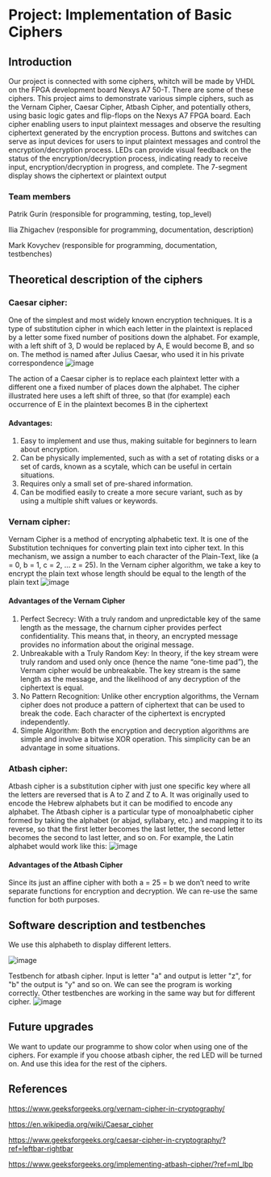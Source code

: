 # Project: Implementation of Basic Ciphers
## Introduction
Our project is connected with some ciphers, whitch will be made by VHDL on the FPGA development board Nexys A7 50-T. There are some of these ciphers. This project aims to demonstrate various simple ciphers, such as the Vernam Cipher, Caesar 
Cipher, Atbash Cipher, and potentially others, using basic logic gates and flip-flops on the Nexys A7 
FPGA board. Each cipher enabling users to input plaintext messages and observe the resulting ciphertext 
generated by the encryption process. Buttons and switches can serve as input devices for users to input 
plaintext messages and control the encryption/decryption process. LEDs can provide visual feedback 
on the status of the encryption/decryption process, indicating ready to receive input, encryption/decryption 
in progress, and complete. The 7-segment display shows the ciphertext or plaintext output
### Team members
Patrik Gurín (responsible for programming, testing, top_level)

Ilia Zhigachev (responsible for programming, documentation, description)

Mark Kovychev (responsible for programming, documentation, testbenches)
## Theoretical description of the ciphers
### Caesar cipher:
One of the simplest and most widely known encryption techniques. It is a type of substitution cipher in which each letter in the plaintext is replaced by a letter some fixed number of positions down the alphabet. For example, with a left shift of 3, D would be replaced by A, E would become B, and so on. The method is named after Julius Caesar, who used it in his private correspondence
![image](https://github.com/VelkyGecko/Project-DE1---Implementation-of-Basic-Ciphers/assets/166106704/0cc52307-89f1-4d31-8ca5-049b01b322b7)

The action of a Caesar cipher is to replace each plaintext letter with a different one a fixed number of places down the alphabet. The cipher illustrated here uses a left shift of three, so that (for example) each occurrence of E in the plaintext becomes B in the ciphertext

#### Advantages:
1) Easy to implement and use thus, making suitable for beginners to learn about encryption.
2) Can be physically implemented, such as with a set of rotating disks or a set of cards, known as a scytale, which can be useful in certain situations.
3) Requires only a small set of pre-shared information.
4) Can be modified easily to create a more secure variant, such as by using a multiple shift values or keywords.
### Vernam cipher:
Vernam Cipher is a method of encrypting alphabetic text. It is one of the Substitution techniques for converting plain text into cipher text. In this mechanism, we assign a number to each character of the Plain-Text, like (a = 0, b = 1, c = 2, … z = 25). 
In the Vernam cipher algorithm, we take a key to encrypt the plain text whose length should be equal to the length of the plain text
![image](https://github.com/VelkyGecko/Project-DE1---Implementation-of-Basic-Ciphers/assets/166106704/07c62c7f-57b8-4623-8952-116597dcf4e8)

#### Advantages of the Vernam Cipher
1) Perfect Secrecy: With a truly random and unpredictable key of the same length as the message, the charnum cipher provides perfect confidentiality. This means that, in theory, an encrypted message provides no information about the original message.
2) Unbreakable with a Truly Random Key: In theory, if the key stream were truly random and used only once (hence the name “one-time pad”), the Vernam cipher would be unbreakable. The key stream is the same length as the message, and the likelihood of any decryption of the ciphertext is equal.
3) No Pattern Recognition: Unlike other encryption algorithms, the Vernam cipher does not produce a pattern of ciphertext that can be used to break the code. Each character of the ciphertext is encrypted independently.
4) Simple Algorithm: Both the encryption and decryption algorithms are simple and involve a bitwise XOR operation. This simplicity can be an advantage in some situations.

### Atbash cipher:
Atbash cipher is a substitution cipher with just one specific key where all the letters are reversed that is A to Z and Z to A. It was originally used to encode the Hebrew alphabets but it can be modified to encode any alphabet. The Atbash cipher is a particular type of monoalphabetic cipher formed by taking the alphabet (or abjad, syllabary, etc.) and mapping it to its reverse, so that the first letter becomes the last letter, the second letter becomes the second to last letter, and so on. For example, the Latin alphabet would work like this:
![image](https://github.com/VelkyGecko/Project-DE1---Implementation-of-Basic-Ciphers/assets/166106704/b06f91f6-b220-42f6-8107-bbd30441a262)

#### Advantages of the Atbash Cipher
Since its just an affine cipher with both a = 25 = b we don’t need to write separate functions for encryption and decryption. We can re-use the same function for both purposes. 



## Software description and testbenches
We use this alphabeth to display different letters. 

![image](https://github.com/VelkyGecko/Project-DE1---Implementation-of-Basic-Ciphers/assets/166106704/5a145e55-31ab-4cf6-bc5a-ed6fb4906331)

Testbench for atbash cipher. Input is letter "a" and output is letter "z", for "b" the output is "y" and so on. We can see the program is working correctly.
Other testbenches are working in the same way but for different cipher. 
![image](https://github.com/VelkyGecko/Project-DE1---Implementation-of-Basic-Ciphers/assets/166106704/ad358f7c-f12b-490f-ba1a-ceff06d65e47)


## Future upgrades
We want to update our programme to show color when using one of the ciphers. For example if you choose atbash cipher, the red LED will be turned on. And use this idea for the rest of the ciphers.



## References 
https://www.geeksforgeeks.org/vernam-cipher-in-cryptography/

https://en.wikipedia.org/wiki/Caesar_cipher

https://www.geeksforgeeks.org/caesar-cipher-in-cryptography/?ref=leftbar-rightbar

https://www.geeksforgeeks.org/implementing-atbash-cipher/?ref=ml_lbp




